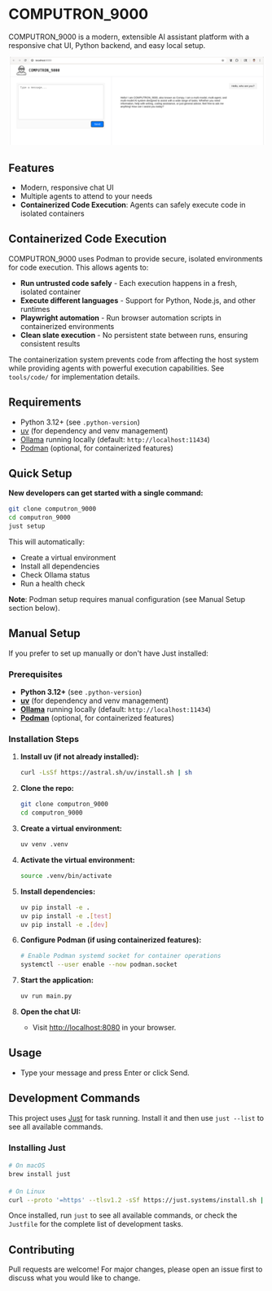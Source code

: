 # COMPUTRON_9000

COMPUTRON_9000 is a modern, extensible AI assistant platform with a responsive chat UI, Python backend, and easy local setup.

![COMPUTRON_9000 Logo](image.png)

## Features
- Modern, responsive chat UI
- Multiple agents to attend to your needs
- **Containerized Code Execution**: Agents can safely execute code in isolated containers

## Containerized Code Execution

COMPUTRON_9000 uses Podman to provide secure, isolated environments for code execution. This allows agents to:

- **Run untrusted code safely** - Each execution happens in a fresh, isolated container
- **Execute different languages** - Support for Python, Node.js, and other runtimes
- **Playwright automation** - Run browser automation scripts in containerized environments
- **Clean slate execution** - No persistent state between runs, ensuring consistent results

The containerization system prevents code from affecting the host system while providing agents with powerful execution capabilities. See `tools/code/` for implementation details.

## Requirements
- Python 3.12+ (see `.python-version`)
- [uv](https://github.com/astral-sh/uv) (for dependency and venv management)
- [Ollama](https://ollama.com/) running locally (default: `http://localhost:11434`)
- [Podman](https://podman.io/) (optional, for containerized features)

## Quick Setup

**New developers can get started with a single command:**

```sh
git clone computron_9000
cd computron_9000
just setup
```

This will automatically:
- Create a virtual environment
- Install all dependencies
- Check Ollama status
- Run a health check

**Note**: Podman setup requires manual configuration (see Manual Setup section below).

## Manual Setup

If you prefer to set up manually or don't have Just installed:

### Prerequisites

- **Python 3.12+** (see `.python-version`)
- **[uv](https://github.com/astral-sh/uv)** (for dependency and venv management)
- **[Ollama](https://ollama.com/)** running locally (default: `http://localhost:11434`)
- **[Podman](https://podman.io/)** (optional, for containerized features)

### Installation Steps

1. **Install uv (if not already installed):**
   ```sh
   curl -LsSf https://astral.sh/uv/install.sh | sh
   ```

2. **Clone the repo:**
   ```sh
   git clone computron_9000
   cd computron_9000
   ```

3. **Create a virtual environment:**
   ```sh
   uv venv .venv
   ```

4. **Activate the virtual environment:**
   ```sh
   source .venv/bin/activate
   ```

5. **Install dependencies:**
   ```sh
   uv pip install -e .
   uv pip install -e .[test]
   uv pip install -e .[dev]
   ```

6. **Configure Podman (if using containerized features):**
   ```sh
   # Enable Podman systemd socket for container operations
   systemctl --user enable --now podman.socket
   ```

7. **Start the application:**
   ```sh
   uv run main.py
   ```

8. **Open the chat UI:**
   - Visit [http://localhost:8080](http://localhost:8080) in your browser.

## Usage
- Type your message and press Enter or click Send.

## Development Commands

This project uses [Just](https://just.systems/) for task running. Install it and then use `just --list` to see all available commands.

### Installing Just

```sh
# On macOS
brew install just

# On Linux
curl --proto '=https' --tlsv1.2 -sSf https://just.systems/install.sh | bash -s -- --to ~/.local/bin
```

Once installed, run `just` to see all available commands, or check the `Justfile` for the complete list of development tasks.

## Contributing
Pull requests are welcome! For major changes, please open an issue first to discuss what you would like to change.



